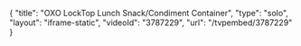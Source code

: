 {
    "title": "OXO LockTop Lunch Snack\/Condiment Container",
    "type": "solo",
    "layout": "iframe-static",
    "videoId": "3787229",
    "url": "\/tvpembed\/3787229"
}